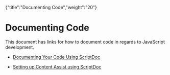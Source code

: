 {"title":"Documenting Code","weight":"20"} 

# Documenting Code

This document has links for how to document code in regards to JavaScript development.

*   [Documenting Your Code Using ScriptDoc](/docs/appc/Axway_Appcelerator_Studio/Axway_Appcelerator_Studio_Guide/Web_Development/JavaScript_Development/Documenting_Code/Documenting_Your_Code_Using_ScriptDoc/)
    
*   [Setting up Content Assist using ScriptDoc](/docs/appc/Axway_Appcelerator_Studio/Axway_Appcelerator_Studio_Guide/Web_Development/JavaScript_Development/Documenting_Code/Setting_up_Content_Assist_using_ScriptDoc/)